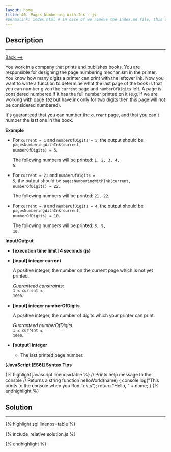 ```yaml
---
layout: home
title: 46. Pages Numbering With Ink - js
#permalink: index.html # in case of we remove the index.md file, this doc will be the index page
---
```


<div class="row">
<div class="columnStmt" markdown="1">

## Description

---

[Back --> ](../README.md)

You work in a company that prints and publishes books. You are responsible for designing the page numbering mechanism in the printer. You know how many digits a printer can print with the leftover ink. Now you want to write a function to determine what the last page of the book is that you can number given the <code>current</code> page and <code>numberOfDigits</code> left. A page is considered numbered if it has the full number printed on it (e.g. if we are working with page <code>102</code> but have ink only for two digits then this page will not be considered numbered).

It's guaranteed that you can number the <code>current</code> page, and that you can't number the last one in the book.

**Example**

- For <code>current = 1</code> and <code>numberOfDigits = 5</code>, the output should be
<code>pagesNumberingWithInk(current, numberOfDigits) = 5</code>.

  The following numbers will be printed: <code>1, 2, 3, 4, 5</code>.

- For <code>current = 21</code> and <code>numberOfDigits = 5</code>, the output should be
<code>pagesNumberingWithInk(current, numberOfDigits) = 22</code>.

  The following numbers will be printed: <code>21, 22</code>.

- For <code>current = 8</code> and <code>numberOfDigits = 4</code>, the output should be
<code>pagesNumberingWithInk(current, numberOfDigits) = 10</code>.

  The following numbers will be printed: <code>8, 9, 10</code>.

**Input/Output**

- **[execution time limit] 4 seconds (js)**

- **[input] integer current**

   A positive integer, the number on the current page which is not yet printed.<br>

  _Guaranteed constraints:_<br>
   <code>1 ≤ current ≤ 1000</code>.

- **[input] integer numberOfDigits**

   A positive integer, the number of digits which your printer can print.<br>

  _Guaranteed numberOfDigits:_<br>
   <code>1 ≤ current ≤ 1000</code>.

- **[output] integer**
  - The last printed page number.

**[JavaScript (ES6)] Syntax Tips**

{% highlight javascript linenos=table %}
// Prints help message to the console
// Returns a string
function helloWorld(name) {
console.log("This prints to the console when you Run Tests");
return "Hello, " + name;
}
{% endhighlight %}

</div>
<div class="columnSol" markdown="1">

## Solution

---

{% highlight sql linenos=table %}

{% include_relative solution.js %}

{% endhighlight %}

</div>
</div>
